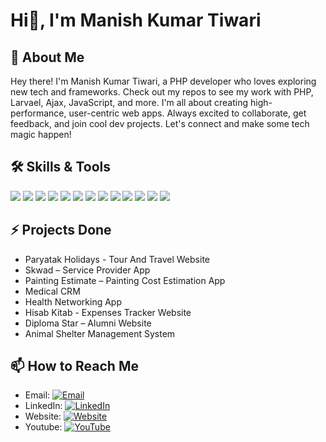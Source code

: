 # Hi👋, I'm Manish Kumar Tiwari 

## 🚀 About Me
Hey there! I'm Manish Kumar Tiwari, a PHP developer who loves exploring new tech and frameworks. Check out my repos to see my work with PHP, Larvael, Ajax, JavaScript, and more. I'm all about creating high-performance, user-centric web apps. Always excited to collaborate, get feedback, and join cool dev projects. Let's connect and make some tech magic happen!

## 🛠️ Skills & Tools

![](https://img.shields.io/badge/Laravel-informational?style=flat&color=black&logo=laravel)
![](https://img.shields.io/badge/-PHP-informational?style=flat&color=black&logo=PHP)
![](https://img.shields.io/badge/Ajax-informational?style=flat&color=informational&logo=jquery)
![](https://img.shields.io/badge/MySql-informational?style=flat&color=black&logo=mysql)
![](https://img.shields.io/badge/Javascript-informational?style=flat&color=informational&logo=javascript)
![](https://img.shields.io/badge/HTML-informational?style=flat&color=informational&logo=html5)
![](https://img.shields.io/badge/CSS-informational?style=flat&color=informational&logo=css3)
![](https://img.shields.io/badge/Bootstrap-informational?style=flat&color=black&logo=Bootstrap)
![](https://img.shields.io/badge/GIT-informational?style=flat&color=informational&logo=git)
![](https://img.shields.io/badge/GitHub-informational?style=flat&color=informational&logo=github)
![](https://img.shields.io/badge/Postman-informational?style=flat&color=informational&logo=Postman)
![](https://img.shields.io/badge/REST-API-informational?style=flat&color=informational)
![](https://img.shields.io/badge/AWS-Server-informational?style=flat&color=informational)

## ⚡ Projects Done

- Paryatak Holidays - Tour And Travel Website  
- Skwad – Service Provider App
- Painting Estimate – Painting Cost Estimation App
- Medical CRM
- Health Networking App
- Hisab Kitab - Expenses Tracker Website
- Diploma Star – Alumni Website
- Animal Shelter Management System

## 📫 How to Reach Me
<!-- Add your contact information and social media links -->
- Email: [![Email](https://img.shields.io/badge/-Email-D14836?style=flat&logo=gmail&logoColor=white)](mailto:manishtiwariit@gmail.com)
- LinkedIn: [![LinkedIn](https://img.shields.io/badge/-LinkedIn-0077B5?style=flat&logo=linkedin&logoColor=white)](https://www.linkedin.com/in/manish-kumar-tiwari/)
- Website: [![Website](https://img.shields.io/badge/-Portfolio-1DA1F2?style=flat&logo=website&logoColor=white)](https://manishkumartiwari.com/)
- Youtube: [![YouTube](https://img.shields.io/badge/-YouTube-D14836?style=flat&logo=youtube&logoColor=white)](https://www.youtube.com/@DeveloperManishTiwari)
